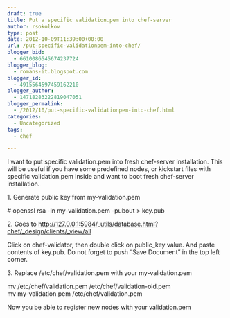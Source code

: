 ```yaml
---
draft: true
title: Put a specific validation.pem into chef-server
author: rsokolkov
type: post
date: 2012-10-09T11:39:00+00:00
url: /put-specific-validationpem-into-chef/
blogger_bid:
  - 6610086545674237724
blogger_blog:
  - romans-it.blogspot.com
blogger_id:
  - 4915564597459162210
blogger_author:
  - 14718283222819047051
blogger_permalink:
  - /2012/10/put-specific-validationpem-into-chef.html
categories:
  - Uncategorized
tags:
  - chef

---
```

<div dir="ltr" style="text-align: left;" trbidi="on">
  I want to put specific validation.pem into fresh chef-server installation. This will be useful if you have some predefined nodes, or kickstart files with specific validation.pem inside and want to boot fresh chef-server installation.</p> 
  
  <p>
    1. Generate public key from my-validation.pem
  </p>
  
  <p>
    # openssl rsa -in my-validation.pem -pubout > key.pub
  </p>
  
  <p>
    2. Goes to&nbsp;<a href="http://127.0.0.1:5984/_utils/database.html?chef/_design/clients/_view/all">http://127.0.0.1:5984/_utils/database.html?chef/_design/clients/_view/all</a>
  </p>
  
  <p>
    Click on chef-validator, then double click on public_key value. And paste contents of key.pub. Do not forget to push &#8220;Save Document&#8221; in the top left corner.
  </p>
  
  <p>
    3. Replace /etc/chef/validation.pem with your my-validation.pem
  </p>
  
  <p>
    mv /etc/chef/validation.pem&nbsp;/etc/chef/validation-old.pem<br /> mv my-validation.pem&nbsp;/etc/chef/validation.pem
  </p>
  
  <p>
    Now you be able to register new nodes with your validation.pem
  </p>
</div>
